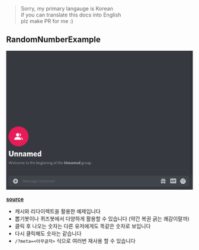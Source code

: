 > Sorry, my primary langauge is Korean\
> if you can translate this docs into English\
> plz make PR for me :)

## RandomNumberExample
![demo](docs/RandomNumberExample.gif)

[**source**](RandomNumberExample/index.js)
* 캐시와 리다이렉트을 활용한 예제입니다
* 뽑기봇이나 퀴즈봇에서 다양하게 활용할 수 있습니다 (약간 복권 긁는 쾌감이랄까)
* 클릭 후 나오는 숫자는 다른 유저에게도 똑같은 숫자로 보입니다
* 다시 클릭해도 숫자는 같습니다
* `/?meta=<아무글자>` 식으로 여러번 재사용 할 수 있습니다
